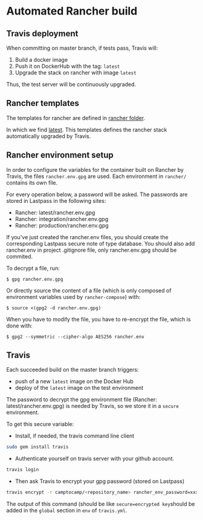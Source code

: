 # Automated Rancher build

## Travis deployment

When committing on master branch, if tests pass, Travis will:

1. Build a docker image
2. Push it on DockerHub with the tag: `latest`
3. Upgrade the stack on rancher with image `latest`

Thus, the test server will be continuously upgraded.

## Rancher templates

The templates for rancher are defined in [rancher folder](../rancher).

In which we find [latest](../rancher/latest). This templates defines the
rancher stack automatically upgraded by Travis.

## Rancher environment setup

In order to configure the variables for the container built on Rancher by
Travis, the files `rancher.env.gpg` are used. Each environment in `rancher/` contains its own file.

For every operation below, a password will be asked. The passwords are stored in Lastpass in the following sites:

* Rancher: latest/rancher.env.gpg
* Rancher: integration/rancher.env.gpg
* Rancher: production/rancher.env.gpg

If you've just created the rancher.env files, you should create the corresponding Lastpass secure note of type database.
You should also add rancher.env in project .gitignore file, only rancher.env.gpg should be commited.

To decrypt a file, run:

```
$ gpg rancher.env.gpg
```

Or directly source the content of a file (which is only composed of environment variables used by `rancher-compose`) with:

```
$ source <(gpg2 -d rancher.env.gpg)
```

When you have to modify the file, you have to re-encrypt the file, which is done with:

```
$ gpg2 --symmetric --cipher-algo AES256 rancher.env
```

## Travis

Each succeeded build on the master branch triggers:

* push of a new `latest` image on the Docker Hub
* deploy of the `latest` image on the test environment

The password to decrypt the gpg environment file (Rancher:
latest/rancher.env.gpg) is needed by Travis, so we store it in a `secure`
environment.

To get this secure variable:
 * Install, if needed, the travis command line client

 ```bash
 sudo gem install travis
 ```

 * Authenticate yourself on travis server with your github account.

 ```bash
 travis login
 ```

 * Then ask Travis to encrypt your gpg password (stored on Lastpass)

 ```bash
 travis encrypt -r camptocamp/<repository_name> rancher_env_password=xxxxxxx
 ```

The output of this command (should be like `secure=encrypted key`should be added in the `global` section in `env` of
`travis.yml`.


